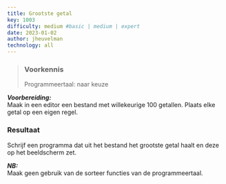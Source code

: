 ```yaml
---
title: Grootste getal
key: 1003
difficulty: medium #basic | medium | expert
date: 2023-01-02
author: jheuvelman
technology: all
---
```






> ### Voorkennis
> Programmeertaal: naar keuze

***Voorbereiding:***  
Maak in een editor een bestand met willekeurige 100 getallen. Plaats
elke getal op een eigen regel.

### Resultaat
Schrijf een programma dat uit het bestand het grootste getal haalt en
deze op het beeldscherm zet.

***NB:***  
Maak geen gebruik van de sorteer functies van de programmeertaal.
